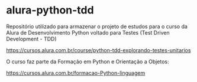# alura-python-tdd
Repositório utilizado para armazenar o projeto de estudos para o curso da Alura de Desenvolvimento Python voltado para Testes (Test Driven Development - TDD)

https://cursos.alura.com.br/course/python-tdd-explorando-testes-unitarios

O curso faz parte da Formação em Python e Orientação a Objetos:

https://cursos.alura.com.br/formacao-Python-linguagem
